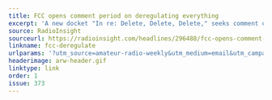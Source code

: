 ```yaml
---
title: FCC opens comment period on deregulating everything
excerpt: 'A new docket "In re: Delete, Delete, Delete," seeks comment on "every rule, regulation, or guidance document that the FCC should eliminate..."'
source: RadioInsight
sourceurl: https://radioinsight.com/headlines/296488/fcc-opens-comment-period-on-deregulating-everything/
linkname: fcc-deregulate
urlparams: '?utm_source=amateur-radio-weekly&utm_medium=email&utm_campaign=newsletter'
headerimage: arw-header.gif
linktype: link
order: 1
issue: 373
---
```


